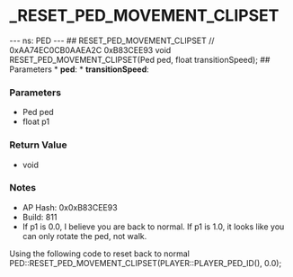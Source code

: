 # _RESET_PED_MOVEMENT_CLIPSET

--- ns: PED --- ## RESET_PED_MOVEMENT_CLIPSET  // 0xAA74EC0CB0AAEA2C 0xB83CEE93 void RESET_PED_MOVEMENT_CLIPSET(Ped ped, float transitionSpeed);  ## Parameters * **ped**: * **transitionSpeed**:

### Parameters
* Ped ped
* float p1

### Return Value
* void

### Notes
* AP Hash: 0x0xB83CEE93
* Build: 811
* If p1 is 0.0, I believe you are back to normal. 
If p1 is 1.0, it looks like you can only rotate the ped, not walk.

Using the following code to reset back to normal
PED::RESET_PED_MOVEMENT_CLIPSET(PLAYER::PLAYER_PED_ID(), 0.0);

